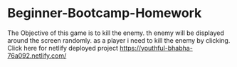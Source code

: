 # Beginner-Bootcamp-Homework
The Objective of this game is to kill the enemy. th enemy will be displayed around the screen randomly. as a player i need to kill the enemy by clicking.
Click here for netlify deployed project https://youthful-bhabha-76a092.netlify.com/
